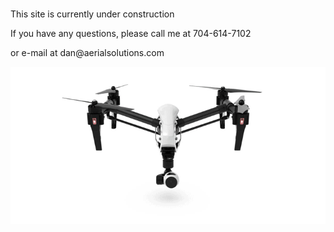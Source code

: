 <html>

<body>
  <h1></h1>
  <p>This site is currently under construction</p>
  <p> If you have any questions, please call me at 704-614-7102</p>
  <p> or e-mail at dan@aerialsolutions.com </p>
  
  <img src="docs/assets/SpxP.gif" alt="hi" class="inline"/>

</body>

</html>
